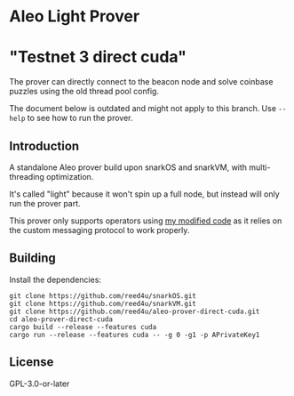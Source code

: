 # Aleo Light Prover

# "Testnet 3 direct cuda"

The prover can directly connect to the beacon node and solve coinbase puzzles using the old thread pool config.

The document below is outdated and might not apply to this branch. Use `--help` to see how to run the prover.

## Introduction

A standalone Aleo prover build upon snarkOS and snarkVM, with multi-threading optimization.

It's called "light" because it won't spin up a full node, but instead will only run the prover part.

This prover only supports operators using [my modified code](https://github.com/reed4u/snarkOS) as it relies on the custom messaging protocol to work properly.

## Building

Install the dependencies:

```
git clone https://github.com/reed4u/snarkOS.git
git clone https://github.com/reed4u/snarkVM.git
git clone https://github.com/reed4u/aleo-prover-direct-cuda.git
cd aleo-prover-direct-cuda
cargo build --release --features cuda
cargo run --release --features cuda -- -g 0 -g1 -p APrivateKey1
```

## License

GPL-3.0-or-later
